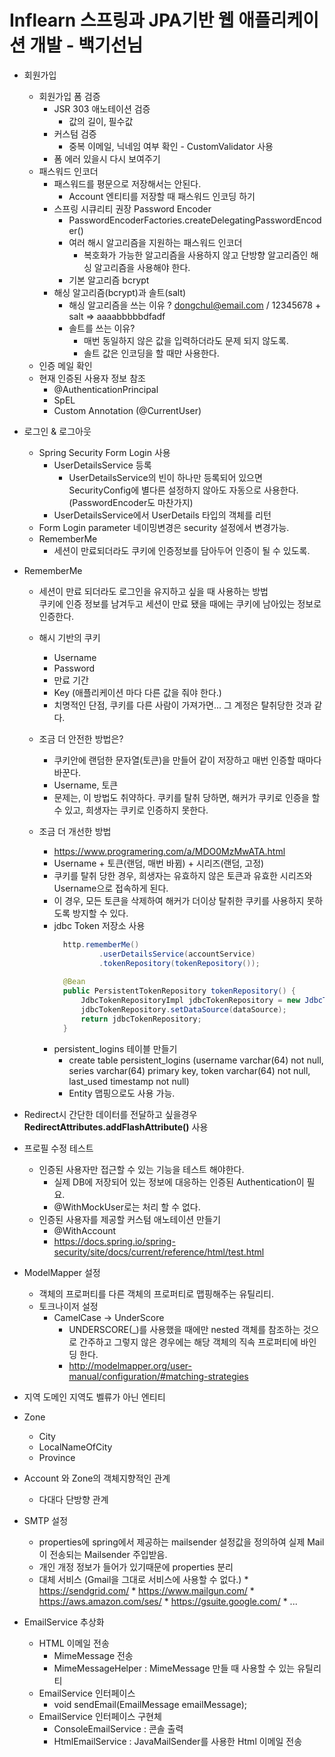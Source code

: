 # Inflearn 스프링과 JPA기반 웹 애플리케이션 개발 - 백기선님

* 회원가입
    * 회원가입 폼 검증
        * JSR 303 애노테이션 검증
            * 값의 길이, 필수값
        * 커스텀 검증
            * 중복 이메일, 닉네임 여부 확인 - CustomValidator 사용
        * 폼 에러 있을시 다시 보여주기 
    * 패스워드 인코더
        * 패스워드를 평문으로 저장해서는 안된다. 
            * Account 엔티티를 저장할 때 패스워드 인코딩 하기
        * 스프링 시큐리티 권장 Password Encoder
            * PasswordEncoderFactories.createDelegatingPasswordEncoder()
            * 여러 해시 알고리즘을 지원하는 패스워드 인코더
                * 복호화가 가능한 알고리즘을 사용하지 않고 단방향 알고리즘인 해싱 알고리즘을 사용해야 한다.
            * 기본 알고리즘 bcrypt
        * 해싱 알고리즘(bcrypt)과 솔트(salt)
            * 해싱 알고리즘을 쓰는 이유 ? dongchul@email.com / 12345678 + salt => aaaabbbbbdfadf
            * 솔트를 쓰는 이유?
                * 매번 동일하지 않은 값을 입력하더라도 문제 되지 않도록. 
                * 솔트 값은 인코딩을 할 때만 사용한다.
    * 인증 메일 확인
    * 현재 인증된 사용자 정보 참조
        * @AuthenticationPrincipal
        * SpEL
        * Custom Annotation (@CurrentUser)
* 로그인 & 로그아웃
    * Spring Security Form Login 사용
        * UserDetailsService 등록
            * UserDetailsService의 빈이 하나만 등록되어 있으면 SecurityConfig에 별다른 설정하지 않아도 자동으로 사용한다.(PasswordEncoder도 마찬가지)
        * UserDetailsService에서 UserDetails 타입의 객체를 리턴
    * Form Login parameter 네이밍변경은 security 설정에서 변경가능.
    * RememberMe
        * 세션이 만료되더라도 쿠키에 인증정보를 담아두어 인증이 될 수 있도록.            
* RememberMe
    * 세션이 만료 되더라도 로그인을 유지하고 싶을 때 사용하는 방법  
      쿠키에 인증 정보를 남겨두고 세션이 만료 됐을 때에는 쿠키에 남아있는 정보로 인증한다.
    * 해시 기반의 쿠키
        * Username
        * Password
        * 만료 기간
        * Key (애플리케이션 마다 다른 값을 줘야 한다.)
        * 치명적인 단점, 쿠키를 다른 사람이 가져가면... 그 계정은 탈취당한 것과 같다.
    
    * 조금 더 안전한 방법은?
        * 쿠키안에 랜덤한 문자열(토큰)을 만들어 같이 저장하고 매번 인증할 때마다 바꾼다.
        * Username, 토큰
        * 문제는, 이 방법도 취약하다. 쿠키를 탈취 당하면, 해커가 쿠키로 인증을 할 수 있고, 희생자는 쿠키로 인증하지 못한다.
    
    * 조금 더 개선한 방법
        * https://www.programering.com/a/MDO0MzMwATA.html
        * Username + 토큰(랜덤, 매번 바뀜) + 시리즈(랜덤, 고정)
        * 쿠키를 탈취 당한 경우, 희생자는 유효하지 않은 토큰과 유효한 시리즈와 Username으로 접속하게 된다.
        * 이 경우, 모든 토큰을 삭제하여 해커가 더이상 탈취한 쿠키를 사용하지 못하도록 방지할 수 있다.
        * jdbc Token 저장소 사용
            ```java
              http.rememberMe()
                      .userDetailsService(accountService)
                      .tokenRepository(tokenRepository());
              
              @Bean
              public PersistentTokenRepository tokenRepository() {
                  JdbcTokenRepositoryImpl jdbcTokenRepository = new JdbcTokenRepositoryImpl();
                  jdbcTokenRepository.setDataSource(dataSource);
                  return jdbcTokenRepository;
              }
            ```         
        * persistent_logins 테이블 만들기
            * create table persistent_logins (username varchar(64) not null, series varchar(64) primary key, token varchar(64) not null, last_used timestamp not null)
            * Entity 맵핑으로도 사용 가능.
* Redirect시 간단한 데이터를 전달하고 싶을경우 **RedirectAttributes.addFlashAttribute()** 사용            
* 프로필 수정 테스트
    * 인증된 사용자만 접근할 수 있는 기능을 테스트 해야한다.
        * 실제 DB에 저장되어 있는 정보에 대응하는 인증된 Authentication이 필요.
        * @WithMockUser로는 처리 할 수 없다.
    * 인증된 사용자를 제공할 커스텀 애노테이션 만들기
        * @WithAccount
        * https://docs.spring.io/spring-security/site/docs/current/reference/html/test.html
* ModelMapper 설정
    * 객체의 프로퍼티를 다른 객체의 프로퍼티로 맵핑해주는 유틸리티.
    * 토크나이저 설정
        * CamelCase -> UnderScore
            * UNDERSCORE(_)를 사용했을 때에만 nested 객체를 참조하는 것으로 간주하고 그렇지 않은 경우에는 해당 객체의 직속 프로퍼티에 바인딩 한다.
            * http://modelmapper.org/user-manual/configuration/#matching-strategies
* 지역 도메인
지역도 벨류가 아닌 엔티티

* Zone
    * City
    * LocalNameOfCity
    * Province
* Account 와 Zone의 객체지향적인 관계
    * 다대다 단방향 관계

* SMTP 설정
    * properties에 spring에서 제공하는 mailsender 설정값을 정의하여 실제 Mail이 전송되는 Mailsender 주입받음.  
    * 개인 개정 정보가 들어가 있기때문에 properties 분리
    * 대체 서비스 (Gmail을 그대로 서비스에 사용할 수 없다.)
          * https://sendgrid.com/
          * https://www.mailgun.com/
          * https://aws.amazon.com/ses/
          * https://gsuite.google.com/
          * ...
* EmailService 추상화
    * HTML 이메일 전송
        * MimeMessage 전송
        * MimeMessageHelper : MimeMessage 만들 때 사용할 수 있는 유틸리티
    * EmailService 인터페이스
        * void sendEmail(EmailMessage emailMessage);
    * EmailService 인터페이스 구현체
        * ConsoleEmailService : 콘솔 출력
        * HtmlEmailService : JavaMailSender를 사용한 Html 이메일 전송
